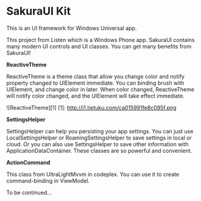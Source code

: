 SakuraUI Kit
========

This is an UI framework for Windows Universal app.

This project from Listen which is a Windows Phone app. SakuraUI contains many modern UI controls and UI classes. You can get many benefits from SakuraUI!

**ReactiveTheme**

ReactiveTheme is a theme class that allow you change color and notify property changed to UIElement immediate. You can binding brush with UIElement, and change color in later. When color changed, ReactiveTheme will notify color changed, and the UIElement will take effect immediate.

![ReactiveTheme][1]
  [1]: http://i1.tietuku.com/ca015991fe8c095f.png

**SettingsHelper**

SettingsHelper can help you persisting your app settings. You can just use LocalSettingsHelper or RoamingSettingsHelper to save settings in local or cloud. Or you  can also use SettingsHelper to save other information with ApplicationDataContainer. These classes are so powerful and convenient.

**ActionCommand**

This class from UltraLightMvvm in codeplex. You can use it to create command-binding in ViewModel.


To be continued...
